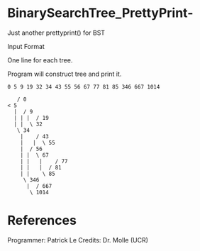 # BinarySearchTree_PrettyPrint-
Just another prettyprint() for BST

Input Format 

One line for each tree.

Program will construct tree and print it. 

```Input_Format
0 5 9 19 32 34 43 55 56 67 77 81 85 346 667 1014 
```
```Output_Format
   / 0
< 5
  |  / 9
  | | |  / 19
  | |  \ 32
   \ 34
    |    / 43
    |   |  \ 55
    |  / 56
    | |  \ 67
    | |   |    / 77
    | |   |  / 81
    | |    \ 85
     \ 346
      |  / 667
       \ 1014
```
# References 
Programmer: Patrick Le
Credits: Dr. Molle (UCR)
